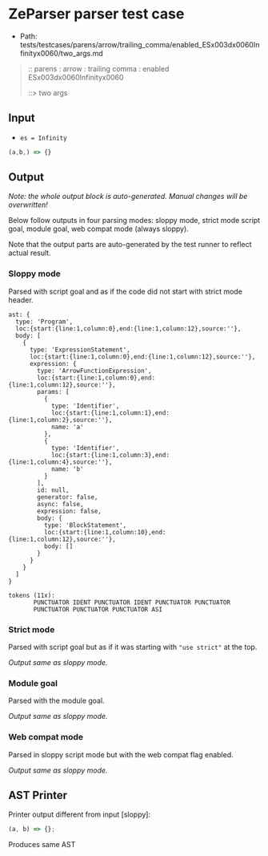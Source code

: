 # ZeParser parser test case

- Path: tests/testcases/parens/arrow/trailing_comma/enabled_ESx003dx0060Infinityx0060/two_args.md

> :: parens : arrow : trailing comma : enabled ESx003dx0060Infinityx0060
>
> ::> two args

## Input

- `es = Infinity`

`````js
(a,b,) => {}
`````

## Output

_Note: the whole output block is auto-generated. Manual changes will be overwritten!_

Below follow outputs in four parsing modes: sloppy mode, strict mode script goal, module goal, web compat mode (always sloppy).

Note that the output parts are auto-generated by the test runner to reflect actual result.

### Sloppy mode

Parsed with script goal and as if the code did not start with strict mode header.

`````
ast: {
  type: 'Program',
  loc:{start:{line:1,column:0},end:{line:1,column:12},source:''},
  body: [
    {
      type: 'ExpressionStatement',
      loc:{start:{line:1,column:0},end:{line:1,column:12},source:''},
      expression: {
        type: 'ArrowFunctionExpression',
        loc:{start:{line:1,column:0},end:{line:1,column:12},source:''},
        params: [
          {
            type: 'Identifier',
            loc:{start:{line:1,column:1},end:{line:1,column:2},source:''},
            name: 'a'
          },
          {
            type: 'Identifier',
            loc:{start:{line:1,column:3},end:{line:1,column:4},source:''},
            name: 'b'
          }
        ],
        id: null,
        generator: false,
        async: false,
        expression: false,
        body: {
          type: 'BlockStatement',
          loc:{start:{line:1,column:10},end:{line:1,column:12},source:''},
          body: []
        }
      }
    }
  ]
}

tokens (11x):
       PUNCTUATOR IDENT PUNCTUATOR IDENT PUNCTUATOR PUNCTUATOR
       PUNCTUATOR PUNCTUATOR PUNCTUATOR ASI
`````

### Strict mode

Parsed with script goal but as if it was starting with `"use strict"` at the top.

_Output same as sloppy mode._

### Module goal

Parsed with the module goal.

_Output same as sloppy mode._

### Web compat mode

Parsed in sloppy script mode but with the web compat flag enabled.

_Output same as sloppy mode._

## AST Printer

Printer output different from input [sloppy]:

````js
(a, b) => {};
````

Produces same AST
